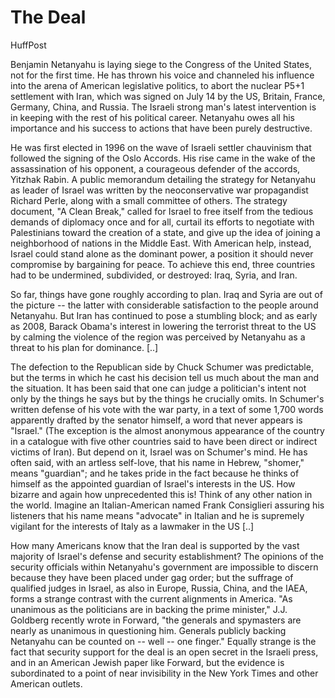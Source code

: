 # The Deal

HuffPost

Benjamin Netanyahu is laying siege to the Congress of the United
States, not for the first time. He has thrown his voice and channeled
his influence into the arena of American legislative politics, to
abort the nuclear P5+1 settlement with Iran, which was signed on July
14 by the US, Britain, France, Germany, China, and Russia. The Israeli
strong man's latest intervention is in keeping with the rest of his
political career. Netanyahu owes all his importance and his success to
actions that have been purely destructive.

He was first elected in 1996 on the wave of Israeli settler chauvinism that followed the signing of the Oslo Accords. His rise came in the wake of the assassination of his opponent, a courageous defender of the accords, Yitzhak Rabin. A public memorandum detailing the strategy for Netanyahu as leader of Israel was written by the neoconservative war propagandist Richard Perle, along with a small committee of others. The strategy document, "A Clean Break," called for Israel to free itself from the tedious demands of diplomacy once and for all, curtail its efforts to negotiate with Palestinians toward the creation of a state, and give up the idea of joining a neighborhood of nations in the Middle East. With American help, instead, Israel could stand alone as the dominant power, a position it should never compromise by bargaining for peace. To achieve this end, three countries had to be undermined, subdivided, or destroyed: Iraq, Syria, and Iran.

So far, things have gone roughly according to plan. Iraq and Syria are out of the picture -- the latter with considerable satisfaction to the people around Netanyahu. But Iran has continued to pose a stumbling block; and as early as 2008, Barack Obama's interest in lowering the terrorist threat to the US by calming the violence of the region was perceived by Netanyahu as a threat to his plan for dominance. [..]

The defection to the Republican side by Chuck Schumer was predictable, but the terms in which he cast his decision tell us much about the man and the situation. It has been said that one can judge a politician's intent not only by the things he says but by the things he crucially omits. In Schumer's written defense of his vote with the war party, in a text of some 1,700 words apparently drafted by the senator himself, a word that never appears is "Israel." (The exception is the almost anonymous appearance of the country in a catalogue with five other countries said to have been direct or indirect victims of Iran). But depend on it, Israel was on Schumer's mind. He has often said, with an artless self-love, that his name in Hebrew, "shomer," means "guardian"; and he takes pride in the fact because he thinks of himself as the appointed guardian of Israel's interests in the US. How bizarre and again how unprecedented this is! Think of any other nation in the world. Imagine an Italian-American named Frank Consiglieri assuring his listeners that his name means "advocate" in Italian and he is supremely vigilant for the interests of Italy as a lawmaker in the US [..]

How many Americans know that the Iran deal is supported by the vast majority of Israel's defense and security establishment? The opinions of the security officials within Netanyahu's government are impossible to discern because they have been placed under gag order; but the suffrage of qualified judges in Israel, as also in Europe, Russia, China, and the IAEA, forms a strange contrast with the current alignments in America. "As unanimous as the politicians are in backing the prime minister," J.J. Goldberg recently wrote in Forward, "the generals and spymasters are nearly as unanimous in questioning him. Generals publicly backing Netanyahu can be counted on -- well -- one finger." Equally strange is the fact that security support for the deal is an open secret in the Israeli press, and in an American Jewish paper like Forward, but the evidence is subordinated to a point of near invisibility in the New York Times and other American outlets.












